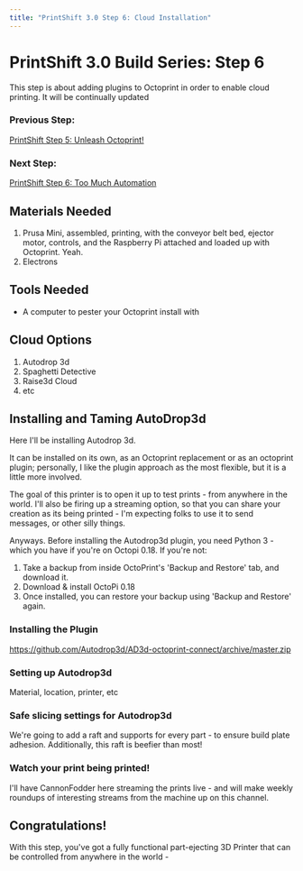 ```yaml
---
title: "PrintShift 3.0 Step 6: Cloud Installation"
---
```



# PrintShift 3.0 Build Series: Step 6

This step is about adding plugins to Octoprint in order to enable cloud printing.  It will be continually updated

### Previous Step:
[PrintShift Step 5: Unleash Octoprint!](/portfolio/PrintShift-3-0-Step-5-pi-and-octopi-install)
### Next Step:
[PrintShift Step 6: Too Much Automation](/portfolio/PrintShift-3-0-Step-6-cloud-automation)

## Materials Needed
1. Prusa Mini, assembled, printing, with the conveyor belt bed, ejector motor, controls, and the Raspberry Pi attached and loaded up with Octoprint.  Yeah.
2. Electrons

## Tools Needed
 * A computer to pester your Octoprint install with

## Cloud Options
1. Autodrop 3d
2. Spaghetti Detective
3. Raise3d Cloud
4. etc


## Installing and Taming AutoDrop3d
Here I'll be installing Autodrop 3d.

It can be installed on its own, as an Octoprint replacement or as an octoprint plugin; personally, I like the plugin approach as the most flexible, but it is a little more involved.

The goal of this printer is to open it up to test prints - from anywhere in the world.  I'll also be firing up a streaming option, so that you can share your creation as its being printed - I'm expecting folks to use it to send messages, or other silly things.

Anyways.  Before installing the Autodrop3d plugin, you need Python 3 - which you have if you're on Octopi 0.18.  If you're not:
1. Take a backup from inside OctoPrint's 'Backup and Restore' tab, and download it.
2. Download & install OctoPi 0.18
3. Once installed, you can restore your backup using 'Backup and Restore' again.

### Installing the Plugin
https://github.com/Autodrop3d/AD3d-octoprint-connect/archive/master.zip

### Setting up Autodrop3d
Material, location, printer, etc

### Safe slicing settings for Autodrop3d
We're going to add a raft and supports for every part - to ensure build plate adhesion.  Additionally, this raft is beefier than most!

### Watch your print being printed!
I'll have CannonFodder here streaming the prints live - and will make weekly roundups of interesting streams from the machine up on this channel.


## Congratulations!
With this step, you've got a fully functional part-ejecting 3D Printer that can be controlled from anywhere in the world - 
